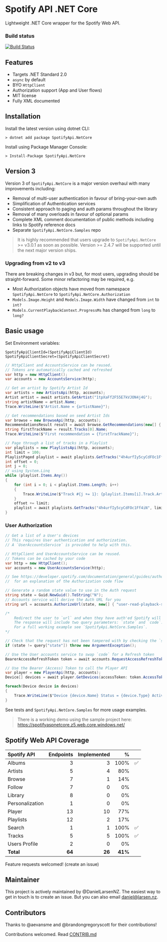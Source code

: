 # Spotify API .NET Core

Lightweight .NET Core wrapper for the Spotify Web API.

### Build status

[![Build Status](https://dev.azure.com/daniellarsennz/SpotifyApi.NetCore/_apis/build/status/SpotifyApi.NetCore-Build)](https://dev.azure.com/daniellarsennz/SpotifyApi.NetCore/_build/latest?definitionId=9)

## Features 

* Targets .NET Standard 2.0
* `async` by default
* BYO `HttpClient`
* Authorization support (App and User flows)
* MIT license
* Fully XML documented

## Installation

Install the latest version using dotnet CLI:

    > dotnet add package SpotifyApi.NetCore

Install using Package Manager Console:

    > Install-Package SpotifyApi.NetCore

## Version 3

Version 3 of `SpotifyApi.NetCore` is a major version overhaul with many improvements including:

* Removal of multi-user authentication in favour of bring-your-own auth
* Simplification of Authentication services
* Consistent approach to paging and auth params throughout the library
* Removal of many overloads in favour of optional params
* Complete XML comment documentation of public methods including links to Spotify reference docs
* Separate `SpotifyApi.NetCore.Samples` repo

> It is highly recommended that users upgrade to `SpotifyApi.NetCore` >= v3.0.1 as soon as possible. 
> Version >= 2.4.7 will be supported until the next major version ships.

### Upgrading from v2 to v3

There are breaking changes in v3 but, for most users, upgrading should be straight-forward. Some minor 
refactoring may be required, e.g.

* Most Authorization objects have moved from namespace `SpotifyApi.NetCore` to `SpotifyApi.NetCore.Authorization`
* `Models.Image.Height` and `Models.Image.Width` have changed from `int` to `int?`
* `Models.CurrentPlaybackContext.ProgressMs` has changed from `long` to `long?`

## Basic usage

Set Environment variables:
    
    SpotifyApiClientId=(SpotifyApiClientId)
    SpotifyApiClientSecret=(SpotifyApiClientSecret)

```csharp
// HttpClient and AccountsService can be reused. 
// Tokens are automatically cached and refreshed
var http = new HttpClient();
var accounts = new AccountsService(http);

// Get an artist by Spotify Artist Id
var artists = new ArtistsApi(http, accounts);
Artist artist = await artists.GetArtist("1tpXaFf2F55E7kVJON4j4G");
string artistName = artist.Name;
Trace.WriteLine($"Artist.Name = {artistName}");

// Get recommendations based on seed Artist Ids
var browse = new BrowseApi(http, accounts);
RecommendationsResult result = await browse.GetRecommendations(new[] { "1tpXaFf2F55E7kVJON4j4G", "4Z8W4fKeB5YxbusRsdQVPb" }, null, null);
string firstTrackName = result.Tracks[0].Name;
Trace.WriteLine($"First recommendation = {firstTrackName}");

// Page through a list of tracks in a Playlist
var playlists = new PlaylistsApi(http, accounts);
int limit = 100;
PlaylistPaged playlist = await playlists.GetTracks("4h4urfIy5cyCdFOc1Ff4iN", limit: limit);
int offset = 0;
int j = 0;
// using System.Linq
while (playlist.Items.Any())
{
    for (int i = 0; i < playlist.Items.Length; i++)
    {
        Trace.WriteLine($"Track #{j += 1}: {playlist.Items[i].Track.Artists[0].Name} / {playlist.Items[i].Track.Name}");
    }
    offset += limit;
    playlist = await playlists.GetTracks("4h4urfIy5cyCdFOc1Ff4iN", limit: limit, offset: offset);
}
```

### User Authorization

```csharp
// Get a list of a User's devices
// This requires User authentication and authorization. 
// A `UserAccountsService` is provided to help with this.

// HttpClient and UserAccountsService can be reused. 
// Tokens can be cached by your code
var http = new HttpClient();
var accounts = new UserAccountsService(http);

// See https://developer.spotify.com/documentation/general/guides/authorization-guide/#authorization-code-flow
//  for an explanation of the Authorization code flow

// Generate a random state value to use in the Auth request
string state = Guid.NewGuid().ToString("N");
// Accounts service will derive the Auth URL for you
string url = accounts.AuthorizeUrl(state, new[] { "user-read-playback-state" });

/*
    Redirect the user to `url` and when they have auth'ed Spotify will redirect to your reply URL
    The response will include two query parameters: `state` and `code`.
    For a full working example see `SpotifyApi.NetCore.Samples`.
*/

// Check that the request has not been tampered with by checking the `state` value matches
if (state != query["state"]) throw new ArgumentException();

// Use the User accounts service to swap `code` for a Refresh token
BearerAccessRefreshToken token = await accounts.RequestAccessRefreshToken(query["code"]);

// Use the Bearer (Access) Token to call the Player API
var player = new PlayerApi(http, accounts);
Device[] devices = await player.GetDevices(accessToken: token.AccessToken);

foreach(Device device in devices)
{
    Trace.WriteLine($"Device {device.Name} Status = {device.Type} Active = {device.IsActive}");
}

```

See tests and `SpotifyApi.NetCore.Samples` for more usage examples.

> There is a working demo using the sample project here: <https://spotifyaspnetcore.z5.web.core.windows.net/>

## Spotify Web API Coverage

| Spotify API | Endpoints | Implemented | % | |
| :---------- | --------: | ----------: | -: | - |
| Albums | 3 | 3 | 100% | ✅ |
| Artists | 5 | 4 | 80% |
| Browse | 7 | 1 | 14% |
| Follow | 7 | 0 | 0% |
| Library | 8 | 0 | 0% |
| Personalization | 1 | 0 | 0% |
| Player | 13 | 10 | 77% |
| Playlists | 12 | 2 | 17% |
| Search | 1 | 1 | 100% | ✅ |
| Tracks | 5 | 5 | 100% | ✅ |
| Users Profile | 2 | 0 | 0% |
| **Total** | **64** | **26** | **41%** |

Feature requests welcomed! (create an issue)

## Maintainer

This project is actively maintained by @DanielLarsenNZ. The easiest way to get in touch is to create an issue. But you can also email daniel@larsen.nz.

## Contributors

Thanks to @aevansme and @brandongregoryscott for their contributions!

Contributions welcomed. Read [CONTRIB.md](./CONTRIB.md)